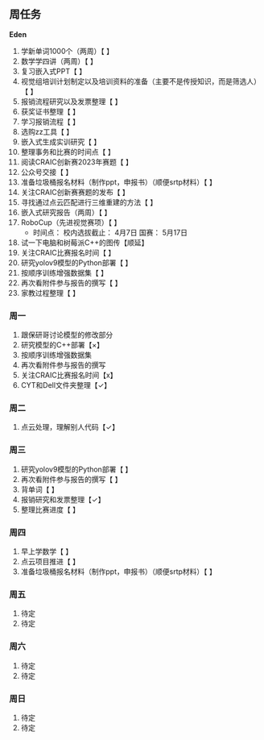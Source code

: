 ## 周任务
**Eden**

1. 学新单词1000个（两周）【 】
2. 数学学四讲（两周）【 】
3. 复习嵌入式PPT【 】
4. 视觉组培训计划制定以及培训资料的准备（主要不是传授知识，而是筛选人）【 】
5. 报销流程研究以及发票整理【 】
6. 获奖证书整理【 】
7. 学习报销流程【 】
8. 选购zz工具【 】
9. 嵌入式生成实训研究【 】
10. 整理事务和比赛的时间点【 】
11. 阅读CRAIC创新赛2023年赛题【 】
12. 公众号交接【 】
13. 准备垃圾桶报名材料（制作ppt，申报书）（顺便srtp材料）【 】
14. 关注CRAIC创新赛赛题的发布【 】
15. 寻找通过点云匹配进行三维重建的方法【 】
16. 嵌入式研究报告（两周）【 】
17. RoboCup（先进视觉赛项）【 】
    - 时间点：
      校内选拔截止：  4月7日
      国赛：        5月17日
18. 试一下电脑和树莓派C++的图传【顺延】 
19. 关注CRAIC比赛报名时间【 】
20. 研究yolov9模型的Python部署【 】
21. 按顺序训练增强数据集【 】
22. 再次看附件参与报告的撰写【 】
23. 家教过程整理【 】


### 周一
1. 跟保研哥讨论模型的修改部分
2. 研究模型的C++部署【×】
3. 按顺序训练增强数据集
4. 再次看附件参与报告的撰写
5. 关注CRAIC比赛报名时间【x】
6. CYT和Dell文件夹整理【✓】

### 周二
1. 点云处理，理解别人代码【✓】

### 周三
1. 研究yolov9模型的Python部署【 】
2. 再次看附件参与报告的撰写【 】
3. 背单词【 】
4. 报销研究和发票整理【✓】
5. 整理比赛进度【 】

### 周四

1. 早上学数学【 】
2. 点云项目推进【 】
3. 准备垃圾桶报名材料（制作ppt，申报书）（顺便srtp材料）【 】

### 周五
1. 待定
2. 待定

### 周六
1. 待定
2. 待定

### 周日
1. 待定
2. 待定